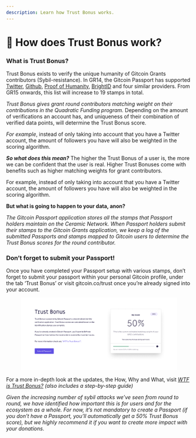 ```yaml
---
description: Learn how Trust Bonus works.
---
```


# 🤔 How does Trust Bonus work?

### What is Trust Bonus?

Trust Bonus exists to verify the unique humanity of Gitcoin Grants contributors (Sybil-resistance). In GR14, the Gitcoin Passport has supported [Twitter](https://twitter.com/?lang=de), [Github](https://github.com/), [Proof of Humanity](https://www.proofofhumanity.id/), [BrightID](https://www.brightid.org/) and four similar providers. From GR15 onwards, this list will increase to 19 stamps in total.

_Trust Bonus gives grant round contributors matching weight on their contributions in the Quadratic Funding program._ Depending on the amount of verifications an account has, and uniqueness of their combination of verified data points, will determine the Trust Bonus score.

_For example_, instead of only taking into account that you have a Twitter account, the amount of followers you have will also be weighted in the scoring algorithm.

_**So what does this mean?**_ The higher the Trust Bonus of a user is, the more we can be confident that the user is real. Higher Trust Bonuses come with benefits such as higher matching weights for grant contributors.

For example, instead of only taking into account that you have a Twitter account, the amount of followers you have will also be weighted in the scoring algorithm.

**But what is going to happen to your data, anon?**

_The Gitcoin Passport application stores all the stamps that Passport holders maintain on the Ceramic Network. When Passport holders submit their stamps to the Gitcoin Grants application, we keep a log of the submitted Passports and stamps mapped to Gitcoin users to determine the Trust Bonus scores for the round contributor._

### Don’t forget to submit your Passport!

Once you have completed your Passport setup with various stamps, don’t forget to submit your passport within your personal Gitcoin profile, under the tab ‘Trust Bonus’ or visit gitcoin.co/trust once you’re already signed into your account.

<figure><img src="../../.gitbook/assets/Screenshot 2022-09-07 at 18.04.35.png" alt=""><figcaption></figcaption></figure>

For a more in-depth look at the updates, the How, Why and What, visit [_WTF is Trust Bonus?_](https://gitcoin.co/blog/wtf-is-trust-bonus/) _(also includes a step-by-step guide)_

_Given the increasing number of sybil attacks we’ve seen from round to round, we have identified how important this is for users and for the ecosystem as a whole. For now, it’s not mandatory to create a Passport (if you don’t have a Passport, you’ll automatically get a 50% Trust Bonus score), but we highly recommend it if you want to create more impact with your donations._
